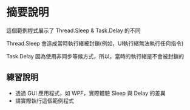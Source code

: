 # 摘要說明

這個範例程式展示了 Thread.Sleep & Task.Delay 的不同

Thread.Sleep 會造成當時執行緒被封鎖(例如，UI執行緒無法執行任何指令)

Task.Delay 因為使用非同步等候方式，所以，當時的執行緒是不會被封鎖的

## 練習說明

* 透過 GUI 應用程式，如 WPF，實際體驗 Sleep 與 Delay 的差異
* 請實際執行這個範例程式
  